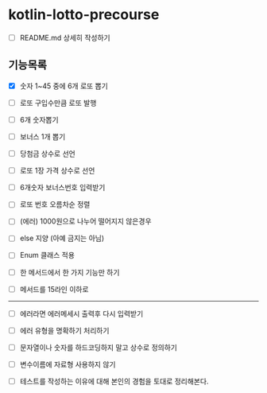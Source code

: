 # kotlin-lotto-precourse

- [ ] README.md 상세히 작성하기

## 기능목록

- [x] 숫자 1~45 중에 6개 로또 뽑기
  
- [ ] 로또 구입수만큼 로또 발행
- [ ] 6개 숫자뽑기
- [ ] 보너스 1개 뽑기
- [ ] 당첨금 상수로 선언
- [ ] 로또 1장 가격 상수로 선언

- [ ] 6개숫자 보너스번호 입력받기
- [ ] 로또 번호 오름차순 정렬
  
- [ ] (에러) 1000원으로 나누어 떨어지지 않은경우
  
- [ ] else 지양 (아예 금지는 아님)
- [ ] Enum 클래스 적용
- [ ] 한 메서드에서 한 가지 기능만 하기
- [ ] 메서드를 15라인 이하로
---
  
- [ ] 에러라면 에러메세시 출력후 다시 입력받기
- [ ] 에러 유형을 명확하기 처리하기

- [ ] 문자열이나 숫자를 하드코딩하지 말고 상수로 정의하기
- [ ] 변수이름에 자료형 사용하지 않기

- [ ] 테스트를 작성하는 이유에 대해 본인의 경험을 토대로 정리해본다.